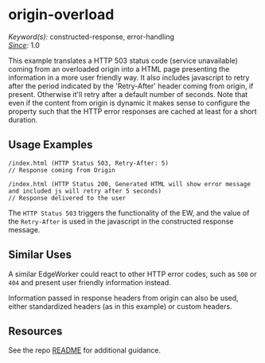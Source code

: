 # origin-overload

*Keyword(s):* constructed-response, error-handling<br>
*[Since](https://learn.akamai.com/en-us/webhelp/edgeworkers/edgeworkers-user-guide/GUID-14077BCA-0D9F-422C-8273-2F3E37339D5B.html):* 1.0

This example translates a HTTP 503 status code (service unavailable) coming from an overloaded origin into a HTML page presenting the information in a more user friendly way. It also includes javascript to retry after the period indicated by the 'Retry-After' header coming from origin, if present. Otherwise it'll retry after a default number of seconds. 
Note that even if the content from origin is dynamic it makes sense to configure the property such that the HTTP error responses are cached at least for a short duration. 

## Usage Examples

    /index.html (HTTP Status 503, Retry-After: 5)
    // Response coming from Origin

    /index.html (HTTP Status 200, Generated HTML will show error message and included js will retry after 5 seconds)
    // Response delivered to the user

The `HTTP Status 503` triggers the functionality of the EW, and the value of the `Retry-After` is used in the javascript in the constructed response message. 

## Similar Uses

A similar EdgeWorker could react to other HTTP error codes, such as `500` or `404` and present user friendly information instead.

Information passed in response headers from origin can also be used, either standardized headers (as in this example) or custom headers. 

## Resources
See the repo [README](https://github.com/akamai/edgeworkers-examples#Resources) for additional guidance.



 
